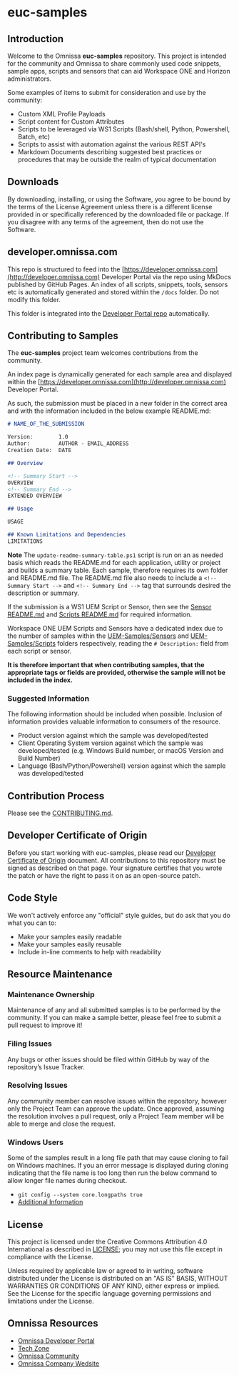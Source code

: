 # euc-samples

## Introduction

Welcome to the Omnissa **euc-samples** repository.  This project is intended for the community and Omnissa to share commonly used code snippets, sample apps, scripts and sensors that can aid Workspace ONE and Horizon administrators. 

Some examples of items to submit for consideration and use by the community:

* Custom XML Profile Payloads
* Script content for Custom Attributes
* Scripts to be leveraged via WS1 Scripts (Bash/shell, Python, Powershell, Batch, etc)
* Scripts to assist with automation against the various REST API's
* Markdown Documents describing suggested best practices or procedures that may be outside the realm of typical documentation

## Downloads

By downloading, installing, or using the Software, you agree to be bound by the terms of the License Agreement unless there is a different license provided in or specifically referenced by the downloaded file or package. If you disagree with any terms of the agreement, then do not use the Software.

## developer.omnissa.com

This repo is structured to feed into the [https://developer.omnissa.com](http://developer.omnissa.com) Developer Portal via the [](https://github.com/euc-dev/euc-dev.github.io) repo using MkDocs published by GitHub Pages. An index of all scripts, snippets, tools, sensors etc is automatically generated and stored within the `/docs` folder. Do not modify this folder. 

This folder is integrated into the [Developer Portal repo](https://developer.omnissa.com) automatically.

## Contributing to Samples

The **euc-samples** project team welcomes contributions from the community.

An index page is dynamically generated for each sample area and displayed within the [https://developer.omnissa.com](http://developer.omnissa.com) Developer Portal. 

As such, the submission must be placed in a new folder in the correct area and with the information included in the below example README.md:

```markdown
# NAME_OF_THE_SUBMISSION

Version:        1.0  
Author:         AUTHOR - EMAIL_ADDRESS
Creation Date:  DATE

## Overview

<!-- Summary Start -->
OVERVIEW
<!-- Summary End -->
EXTENDED OVERVIEW

## Usage

USAGE

## Known Limitations and Dependencies
LIMITATIONS

```

**Note**
    The `update-readme-summary-table.ps1` script is run on an as needed basis which reads the README.md for each application, utility or project and builds a summary table. Each sample, therefore requires its own folder and README.md file. The README.md file also needs to include a `<!-- Summary Start -->` and `<!-- Summary End -->` tag that surrounds desired the description or summary.

If the submission is a WS1 UEM Script or Sensor, then see the [Sensor README.md](./UEM-Samples/Sensors/README.md) and [Scripts README.md](./UEM-Samples/Scripts/README.md) for required information.

Workspace ONE UEM Scripts and Sensors have a dedicated index due to the number of samples within the [UEM-Samples/Sensors](https://github.com/euc-dev/euc-samples/tree/main/UEM-Samples/Sensors) and [UEM-Samples/Scripts](https://github.com/euc-dev/euc-samples/tree/main/UEM-Samples/Scripts) folders respectively, reading the `# Description:` field from each script or sensor.

**It is therefore important that when contributing samples, that the appropriate tags or fields are provided, otherwise the sample will not be included in the index.**

### Suggested Information

The following information should be included when possible. Inclusion of information provides valuable information to consumers of the resource.

* Product version against which the sample was developed/tested
* Client Operating System version against which the sample was developed/tested (e.g. Windows Build number, or macOS Version and Build Number)
* Language (Bash/Python/Powershell) version against which the sample was developed/tested

## Contribution Process

Please see the [CONTRIBUTING.md](https://github.com/euc-oss/.github/blob/main/CONTRIBUTING.md).

## Developer Certificate of Origin

Before you start working with euc-samples, please read our [Developer Certificate of Origin](https://github.com/euc-dev/.github/blob/main/Developer%20Certificate%20of%20Origin.md) document. All contributions to this repository must be signed as described on that page. Your signature certifies that you wrote the patch or have the right to pass it on as an open-source patch.

## Code Style

We won't actively enforce any "official" style guides, but do ask that you do what you can to:
* Make your samples easily readable
* Make your samples easily reusable
* Include in-line comments to help with readability

## Resource Maintenance

### Maintenance Ownership

Maintenance of any and all submitted samples is to be performed by the community.  If you can make a sample better, please feel free to submit a pull request to improve it!

### Filing Issues

Any bugs or other issues should be filed within GitHub by way of the repository’s Issue Tracker.

### Resolving Issues

Any community member can resolve issues within the repository, however only the Project Team can approve the update. Once approved, assuming the resolution involves a pull request, only a Project Team member will be able to merge and close the request.

### Windows Users

Some of the samples result in a long file path that may cause cloning to fail on Windows machines. If you an error message is displayed during cloning indicating that the file name is too long then run the below command to allow longer file names during checkout.
* ```git config --system core.longpaths true```
* [Additional Information](https://confluence.atlassian.com/bamkb/git-checkouts-fail-on-windows-with-filename-too-long-error-unable-to-create-file-errors-867363792.html)

## License

This project is licensed under the Creative Commons Attribution 4.0 International as described in [LICENSE](https://github.com/euc-dev/.github/blob/main/LICENSE); you may not use this file except in compliance with the License.

Unless required by applicable law or agreed to in writing, software distributed under the License is distributed on an "AS IS" BASIS, WITHOUT WARRANTIES OR CONDITIONS OF ANY KIND, either express or implied. See the License for the specific language governing permissions and limitations under the License.

## Omnissa Resources

* [Omnissa Developer Portal](https://developer.omnissa.com)
* [Tech Zone](https://techzone.omnissa.com)
* [Omnissa Community](https://community.omnissa.com)
* [Omnissa Company Wedsite](https://omnissa.com)
